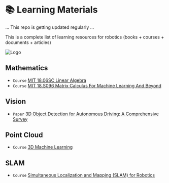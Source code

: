 # 📚 Learning Materials

... This repo is getting updated regularly ...

This is a complete list of learning resources for robotics (books + courses + documents + articles)

![Logo](https://engineering.case.edu/sites/default/files/styles/_none/public/robot-mantis067.jpg?itok=uP1ETa80)


## Mathematics
- `Course` [MIT 18.06SC Linear Algebra](https://youtube.com/playlist?list=PL221E2BBF13BECF6C&si=MwA9x5Hd-d-nEVzK)
- `Course` [MIT 18.S096 Matrix Calculus For Machine Learning And Beyond](https://youtube.com/playlist?list=PLUl4u3cNGP62EaLLH92E_VCN4izBKK6OE&si=GuRYITbFk-uKapgG)


## Vision

- `Paper` [3D Object Detection for Autonomous Driving: A Comprehensive Survey](https://arxiv.org/abs/2206.09474)


## Point Cloud
- `Course` [3D Machine Learning](https://youtube.com/playlist?list=PLyi5FHzX7hBzv6p_USmzLvL8TBKWljOph&si=SrA0O0vz3RNTmfny)


## SLAM
- `Course` [Simultaneous Localization and Mapping (SLAM) for Robotics](https://youtube.com/playlist?list=PLZ_sI4f41TGtsqgT6cMLCUCYOT7mCjBMM&si=5HwbbZYfaM1lu3y1)
